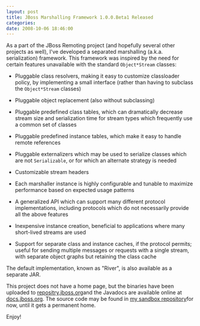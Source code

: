 ```yaml
---
layout: post
title: JBoss Marshalling Framework 1.0.0.Beta1 Released
categories: 
date: 2008-10-06 18:46:00
---
```

 As a part of the JBoss Remoting project (and hopefully several other projects as well), I've developed a separated marshalling (a.k.a. serialization) framework. This framework was inspired by the need for certain features unavailable with the standard `Object*Stream` classes:

* Pluggable class resolvers, making it easy to customize classloader policy, by implementing a small interface (rather than having to subclass the `Object*Stream` classes)

* Pluggable object replacement (also without subclassing)

* Pluggable predefined class tables, which can dramatically decrease stream size and serialization time for stream types which frequently use a common set of classes

* Pluggable predefined instance tables, which make it easy to handle remote references

* Pluggable externalizers which may be used to serialize classes which are not `Serializable`, or for which an alternate strategy is needed

* Customizable stream headers

* Each marshaller instance is highly configurable and tunable to maximize performance based on expected usage patterns

* A generalized API which can support many different protocol implementations, including protocols which do not necessarily provide all the above features

* Inexpensive instance creation, beneficial to applications where many short\-lived streams are used

* Support for separate class and instance caches, if the protocol permits; useful for sending multiple messages or requests with a single stream, with separate object graphs but retaining the class cache

The default implementation, known as "River", is also available as a separate JAR.

This project does not have a home page, but the binaries have been uploaded to <a href="http://repository.jboss.org/jboss/marshalling/1.0.0.Beta1/lib/">repositry.jboss.org</a>and the Javadocs are available online at <a href="http://docs.jboss.org/river/1.0.0.Beta1/api/">docs.jboss.org</a>. The source code may be found in <a href="http://anonsvn.jboss.org/repos/sandbox/david.lloyd/jboss-marshalling/trunk/">my sandbox repository</a>for now, until it gets a permanent home.

Enjoy!